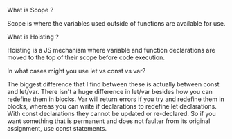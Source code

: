 What is Scope ?

Scope is where the variables used outside of functions are available for use.

What is Hoisting ?

Hoisting is a JS mechanism where variable and function declarations are moved to the top of their scope before code execution. 

In what cases might you use let vs const vs var?

The biggest difference that I find between these is actually between const and let/var. There isn't a huge difference in let/var besides how you can redefine them in blocks. Var will return errors if you try and redefine them in blocks, whereas you can write if declarations to redefine let declarations. With const declarations they cannot be updated or re-declared. So if you want something that is permanent and does not faulter from its original assignment, use const statements.

